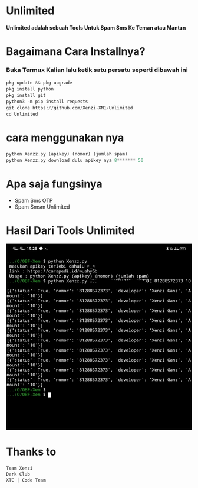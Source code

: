 # Unlimited

#### Unlimited adalah sebuah Tools Untuk Spam Sms Ke Teman atau Mantan 

# Bagaimana Cara Installnya?
### Buka Termux Kalian lalu ketik satu persatu seperti dibawah ini
```python
pkg update && pkg upgrade
pkg install python
pkg install git
python3 -m pip install requests
git clone https://github.com/Xenzi-XN1/Unlimited
cd Unlimited
```
# cara menggunakan nya
```python
python Xenzz.py (apikey) (nomor) (jumlah spam)
python Xenzz.py download dulu apikey nya 8******* 50
```
# Apa saja fungsinya
+ Spam Sms OTP
+ Spam Smsm Unlimited

# Hasil Dari Tools Unlimited
![img](https://github.com/Xenzi-XN1/Unlimited/blob/main/IMG_20220922_192614.jpg)

# Thanks to
```
Team Xenzi
Dark Club
XTC | Code Team
```

